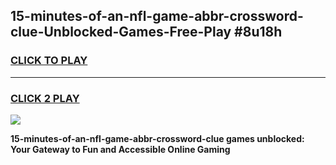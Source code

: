 
## 15-minutes-of-an-nfl-game-abbr-crossword-clue-Unblocked-Games-Free-Play #8u18h
<h3>
<a href="https://us.freeplayer.one?title=15-minutes-of-an-nfl-game-abbr-crossword-clue&ref=9M">CLICK TO PLAY</a></h3>
<hr>

<h3>
<a href="https://us.freeplayer.one?title=15-minutes-of-an-nfl-game-abbr-crossword-clue&ref=9M">CLICK 2 PLAY</a>
  
</h3>

<a href="https://us.freeplayer.one?title=15-minutes-of-an-nfl-game-abbr-crossword-clue&ref=9M"><img src="https://clearcache.store/games.png"></a>


**15-minutes-of-an-nfl-game-abbr-crossword-clue games unblocked: Your Gateway to Fun and Accessible Online Gaming**
